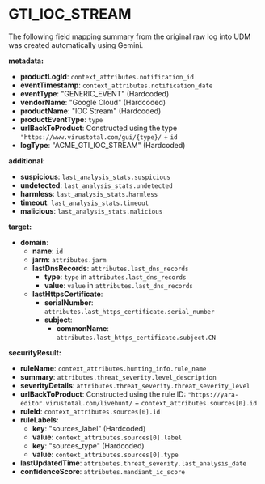 # GTI_IOC_STREAM

The following field mapping summary from the original raw log into UDM was created automatically using Gemini.

__metadata:__
- __productLogId__: `context_attributes.notification_id` 
- __eventTimestamp__: `context_attributes.notification_date`
- __eventType__: "GENERIC_EVENT" (Hardcoded)
- __vendorName__: "Google Cloud" (Hardcoded)
- __productName__: "IOC Stream" (Hardcoded)
- __productEventType__: `type`
- __urlBackToProduct__: Constructed using the type `"https://www.virustotal.com/gui/{type}/` + `id` 
- __logType__: "ACME_GTI_IOC_STREAM" (Hardcoded)

__additional:__
- __suspicious__: `last_analysis_stats.suspicious` 
- __undetected__: `last_analysis_stats.undetected` 
- __harmless__: `last_analysis_stats.harmless` 
- __timeout__: `last_analysis_stats.timeout` 
- __malicious__: `last_analysis_stats.malicious` 

__target:__
- __domain__:
  - __name__: `id` 
  - __jarm__: `attributes.jarm` 
  - __lastDnsRecords__: `attributes.last_dns_records` 
    - __type__: `type` in `attributes.last_dns_records`
    - __value__: `value` in `attributes.last_dns_records`
  - __lastHttpsCertificate__:
    - __serialNumber__: `attributes.last_https_certificate.serial_number` 
    - __subject__:
      - __commonName__: `attributes.last_https_certificate.subject.CN` 

__securityResult:__
- __ruleName__: `context_attributes.hunting_info.rule_name` 
- __summary__: `attributes.threat_severity.level_description` 
- __severityDetails__: `attributes.threat_severity.threat_severity_level` 
- __urlBackToProduct__: Constructed using the rule ID: `"https://yara-editor.virustotal.com/livehunt/` + `context_attributes.sources[0].id` 
- __ruleId__: `context_attributes.sources[0].id` 
- __ruleLabels__:
  - __key__: "sources_label" (Hardcoded)
  - __value__: `context_attributes.sources[0].label` 
  - __key__: "sources_type" (Hardcoded)
  - __value__: `context_attributes.sources[0].type`
- __lastUpdatedTime__: `attributes.threat_severity.last_analysis_date`
- __confidenceScore__: `attributes.mandiant_ic_score` 
